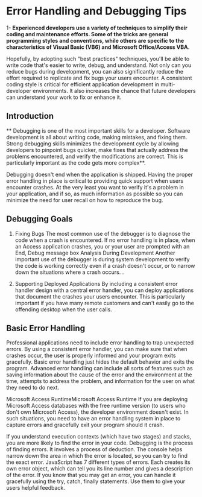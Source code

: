 # Error Handling and Debugging Tips 

1- **Experienced developers use a variety of techniques to simplify their coding and maintenance efforts. Some of the tricks are general programming styles and conventions, while others are specific to the characteristics of Visual Basic (VB6) and Microsoft Office/Access VBA**.

Hopefully, by adopting such "best practices" techniques, you'll be able to write code that's easier to write, debug, and understand. Not only can you reduce bugs during development, you can also significantly reduce the effort required to replicate and fix bugs your users encounter.
A consistent coding style is critical for efficient application development in multi-developer environments. It also increases the chance that future developers can understand your work to fix or enhance it.

## Introduction

 ** Debugging is one of the most important skills for a developer. Software development is all about writing code, making mistakes, and fixing them. Strong debugging skills minimizes the development cycle by allowing developers to pinpoint bugs quicker, make fixes that actually address the problems encountered, and verify the modifications are correct. This is particularly important as the code gets more complex**.

Debugging doesn't end when the application is shipped. Having the proper error handling in place is critical to providing quick support when users encounter crashes. At the very least you want to verify it's a problem in your application, and if so, as much information as possible so you can minimize the need for user recall on how to reproduce the bug.

## Debugging Goals

1. Fixing Bugs
The most common use of the debugger is to diagnose the code when a crash is encountered. If no error handling is in place, when an Access application crashes, you or your user are prompted with an End, Debug message box
Analysis During Development
Another important use of the debugger is during system development to verify the code is working correctly even if a crash doesn't occur, or to narrow down the situations where a crash occurs. .

2. Supporting Deployed Applications
By including a consistent error handler design with a central error handler, you can deploy applications that document the crashes your users encounter. This is particularly important if you have many remote customers and can't easily go to the offending desktop when the user calls. 


## Basic Error Handling
Professional applications need to include error handling to trap unexpected errors. By using a consistent error handler, you can make sure that when crashes occur, the user is properly informed and your program exits gracefully. Basic error handling just hides the default behavior and exits the program. Advanced error handling can include all sorts of features such as saving information about the cause of the error and the environment at the time, attempts to address the problem, and information for the user on what they need to do next.

Microsoft Access RuntimeMicrosoft Access Runtime
If you are deploying Microsoft Access databases with the free runtime version (to users who don't own Microsoft Access), the developer environment doesn't exist. In such situations, you need to have an error handling system in place to capture errors and gracefully exit your program should it crash. 

If you understand execution contexts (which have two stages) and stacks, you are more likely to find the error in your code.
Debugging is the process of finding errors. It involves a process of deduction.
The console helps narrow down the area in which the error is located, so you can try to find the exact error.
JavaScript has 7 different types of errors. Each creates its own error object, which can tell you its line number and gives a description of the error.
If you know that you may get an error, you can handle it gracefully using the try, catch, finally statements.
Use them to give your users helpful feedback. 
